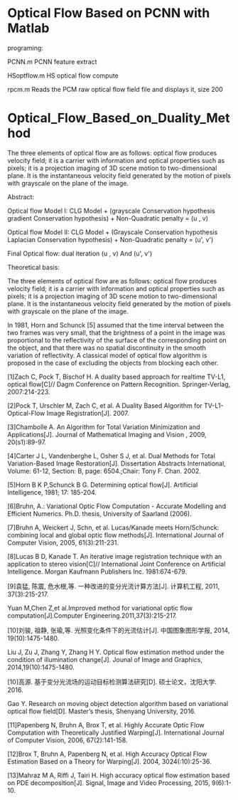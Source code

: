 # Optical Flow Based on PCNN with Matlab

programing: 

PCNN.m          PCNN feature extract

HSoptflow.m     HS optical flow compute
 
rpcm.m          Reads the PCM raw optical flow field file and displays it, size 200  

# Optical_Flow_Based_on_Duality_Method
  The three elements of optical flow are as follows: optical flow produces velocity field; it is a carrier with information and optical properties such as pixels; it is a projection imaging of 3D scene motion to two-dimensional plane. It is the instantaneous velocity field generated by the motion of pixels with grayscale on the plane of the image.

Abstract:

Optical flow Model I: CLG Model + (grayscale Conservation hypothesis gradient Conservation hypothesis) + Non-Quadratic penalty = (u , v)

Optical flow Model II: CLG Model + (Grayscale Conservation hypothesis Laplacian Conservation hypothesis) + Non-Quadratic penalty = (u', v')

Final Optical flow: dual iteration (u , v) And (u', v')

Theoretical basis:

  The three elements of optical flow are as follows: optical flow produces velocity field; it is a carrier with information and optical properties such as pixels; it is a projection imaging of 3D scene motion to two-dimensional plane. It is the instantaneous velocity field generated by the motion of pixels with grayscale on the plane of the image.

  In 1981, Horn and Schunck [5] assumed that the time interval between the two frames was very small, that the brightness of a point in the image was proportional to the reflectivity of the surface of the corresponding point on the object, and that there was no spatial discontinuity in the smooth variation of reflectivity. A classical model of optical flow algorithm is proposed in the case of excluding the objects from blocking each other.
  
[1]Zach C, Pock T, Bischof H. A duality based approach for realtime TV-L1, optical flow[C]// Dagm Conference on Pattern Recognition. Springer-Verlag, 2007:214-223.

[2]Pock T, Urschler M, Zach C, et al. A Duality Based Algorithm for TV-L1-Optical-Flow Image Registration[J]. 2007.

[3]Chambolle A. An Algorithm for Total Variation Minimization and Applications[J]. Journal of Mathematical Imaging and Vision , 2009, 20(s1):89-97.

[4]Carter J L, Vandenberghe L, Osher S J, et al. Dual Methods for Total Variation-Based Image Restoration[J]. Dissertation Abstracts International, Volume: 61-12, Section: B, page: 6504.;Chair: Tony F. Chan. 2002.

[5]Horn B K P,Schunck B G. Determining optical flow[J]. Artificial Intelligence, 1981; 17: 185-204.

[6]Bruhn, A.: Variational Optic Flow Computation - Accurate Modelling and Efficient Numerics. Ph.D. thesis, University of Saarland (2006).

[7]Bruhn A, Weickert J, Schn, et al. Lucas/Kanade meets Horn/Schunck: combining local and global optic flow methods[J]. International Journal of Computer Vision, 2005, 61(3):211-231.

[8]Lucas B D, Kanade T. An iterative image registration technique with an application to stereo vision[C]// International Joint Conference on Artificial Intelligence. Morgan Kaufmann Publishers Inc. 1981:674-679.

[9]袁猛, 陈震, 危水根,等. 一种改进的变分光流计算方法[J]. 计算机工程, 2011, 37(3):215-217.

Yuan M,Chen Z,et al.Improved method for variational optic flow computation[J].Computer Engineering.2011,37(3):215-217.

[10]刘骏, 祖静, 张瑜,等. 光照变化条件下的光流估计[J]. 中国图象图形学报, 2014, 19(10):1475-1480.

Liu J, Zu J, Zhang Y, Zhang H Y. Optical flow estimation method under the condition of illumination change[J]. Jounal of Image and Graphics, 2014,19(10):1475-1480.

[10]高源. 基于变分光流场的运动目标检测算法研究[D]. 硕士论文，沈阳大学. 2016.

Gao Y. Research on moving object detection algorithm based on variational optical flow field[D]. Master’s thesis, Shenyang University, 2016.

[11]Papenberg N, Bruhn A, Brox T, et al. Highly Accurate Optic Flow Computation with Theoretically Justified Warping[J]. International Journal of Computer Vision, 2006, 67(2):141-158.

[12]Brox T, Bruhn A, Papenberg N, et al. High Accuracy Optical Flow Estimation Based on a Theory for Warping[J]. 2004, 3024(:10):25-36.

[13]Mahraz M A, Riffi J, Tairi H. High accuracy optical flow estimation based on PDE decomposition[J]. Signal, Image and Video Processing, 2015, 9(6):1-10.
